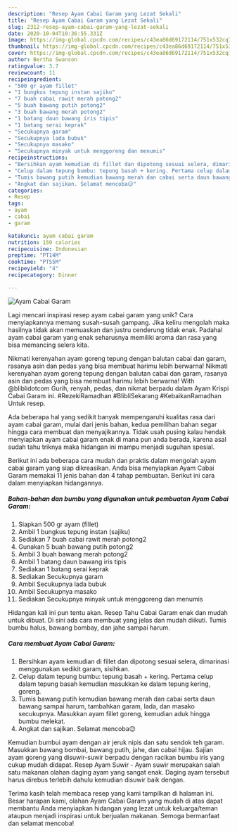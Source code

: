 ```yaml
---
description: "Resep Ayam Cabai Garam yang Lezat Sekali"
title: "Resep Ayam Cabai Garam yang Lezat Sekali"
slug: 2312-resep-ayam-cabai-garam-yang-lezat-sekali
date: 2020-10-04T10:36:55.331Z
image: https://img-global.cpcdn.com/recipes/c43ea86d69172114/751x532cq70/ayam-cabai-garam-foto-resep-utama.jpg
thumbnail: https://img-global.cpcdn.com/recipes/c43ea86d69172114/751x532cq70/ayam-cabai-garam-foto-resep-utama.jpg
cover: https://img-global.cpcdn.com/recipes/c43ea86d69172114/751x532cq70/ayam-cabai-garam-foto-resep-utama.jpg
author: Bertha Swanson
ratingvalue: 3.7
reviewcount: 11
recipeingredient:
- "500 gr ayam fillet"
- "1 bungkus tepung instan sajiku"
- "7 buah cabai rawit merah potong2"
- "5 buah bawang putih potong2"
- "3 buah bawang merah potong2"
- "1 batang daun bawang iris tipis"
- "1 batang serai keprak"
- "Secukupnya garam"
- "Secukupnya lada bubuk"
- "Secukupnya masako"
- "Secukupnya minyak untuk menggoreng dan menumis"
recipeinstructions:
- "Bersihkan ayam kemudian di fillet dan dipotong sesuai selera, dimarinasi menggunakan sedikit garam, sisihkan."
- "Celup dalam tepung bumbu: tepung basah + kering. Pertama celup dalam tepung basah kemudian masukkan ke dalam tepung kering, goreng."
- "Tumis bawang putih kemudian bawang merah dan cabai serta daun bawang sampai harum, tambahkan garam, lada, dan masako secukupnya. Masukkan ayam fillet goreng, kemudian aduk hingga bumbu melekat."
- "Angkat dan sajikan. Selamat mencoba😉"
categories:
- Resep
tags:
- ayam
- cabai
- garam

katakunci: ayam cabai garam 
nutrition: 159 calories
recipecuisine: Indonesian
preptime: "PT14M"
cooktime: "PT55M"
recipeyield: "4"
recipecategory: Dinner

---
```



![Ayam Cabai Garam](https://img-global.cpcdn.com/recipes/c43ea86d69172114/751x532cq70/ayam-cabai-garam-foto-resep-utama.jpg)

Lagi mencari inspirasi resep ayam cabai garam yang unik? Cara menyiapkannya memang susah-susah gampang. Jika keliru mengolah maka hasilnya tidak akan memuaskan dan justru cenderung tidak enak. Padahal ayam cabai garam yang enak seharusnya memiliki aroma dan rasa yang bisa memancing selera kita.

Nikmati kerenyahan ayam goreng tepung dengan balutan cabai dan garam, rasanya asin dan pedas yang bisa membuat harimu lebih berwarna! Nikmati kerenyahan ayam goreng tepung dengan balutan cabai dan garam, rasanya asin dan pedas yang bisa membuat harimu lebih berwarna! With @bliblidotcom Gurih, renyah, pedas, dan nikmat berpadu dalam Ayam Krispi Cabai Garam ini. #RezekiRamadhan #BlibliSekarang #KebaikanRamadhan Untuk resep.

Ada beberapa hal yang sedikit banyak mempengaruhi kualitas rasa dari ayam cabai garam, mulai dari jenis bahan, kedua pemilihan bahan segar hingga cara membuat dan menyajikannya. Tidak usah pusing kalau hendak menyiapkan ayam cabai garam enak di mana pun anda berada, karena asal sudah tahu triknya maka hidangan ini mampu menjadi suguhan spesial.


Berikut ini ada beberapa cara mudah dan praktis dalam mengolah ayam cabai garam yang siap dikreasikan. Anda bisa menyiapkan Ayam Cabai Garam memakai 11 jenis bahan dan 4 tahap pembuatan. Berikut ini cara dalam menyiapkan hidangannya.

<!--inarticleads1-->

##### Bahan-bahan dan bumbu yang digunakan untuk pembuatan Ayam Cabai Garam:

1. Siapkan 500 gr ayam (fillet)
1. Ambil 1 bungkus tepung instan (sajiku)
1. Sediakan 7 buah cabai rawit merah potong2
1. Gunakan 5 buah bawang putih potong2
1. Ambil 3 buah bawang merah potong2
1. Ambil 1 batang daun bawang iris tipis
1. Sediakan 1 batang serai keprak
1. Sediakan Secukupnya garam
1. Ambil Secukupnya lada bubuk
1. Ambil Secukupnya masako
1. Sediakan Secukupnya minyak untuk menggoreng dan menumis


Hidangan kali ini pun tentu akan. Resep Tahu Cabai Garam enak dan mudah untuk dibuat. Di sini ada cara membuat yang jelas dan mudah diikuti. Tumis bumbu halus, bawang bombay, dan jahe sampai harum. 

<!--inarticleads2-->

##### Cara membuat Ayam Cabai Garam:

1. Bersihkan ayam kemudian di fillet dan dipotong sesuai selera, dimarinasi menggunakan sedikit garam, sisihkan.
1. Celup dalam tepung bumbu: tepung basah + kering. Pertama celup dalam tepung basah kemudian masukkan ke dalam tepung kering, goreng.
1. Tumis bawang putih kemudian bawang merah dan cabai serta daun bawang sampai harum, tambahkan garam, lada, dan masako secukupnya. Masukkan ayam fillet goreng, kemudian aduk hingga bumbu melekat.
1. Angkat dan sajikan. Selamat mencoba😉


Kemudian bumbui ayam dengan air jeruk nipis dan satu sendok teh garam. Masukkan bawang bombai, bawang putih, jahe, dan cabai hijau. Sajian ayam goreng yang disuwir-suwir berpadu dengan racikan bumbu iris yang cukup mudah didapat. Resep Ayam Suwir - Ayam suwir merupakan salah satu makanan olahan daging ayam yang sangat enak. Daging ayam tersebut harus direbus terlebih dahulu kemudian disuwir baik dengan. 

Terima kasih telah membaca resep yang kami tampilkan di halaman ini. Besar harapan kami, olahan Ayam Cabai Garam yang mudah di atas dapat membantu Anda menyiapkan hidangan yang lezat untuk keluarga/teman ataupun menjadi inspirasi untuk berjualan makanan. Semoga bermanfaat dan selamat mencoba!
